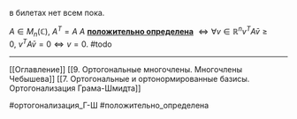 в билетах нет всем пока.

$A \in M_n(\mathbb{C}),\ A^T=A$
$A$ <ins>**положительно определена**</ins> $\iff \forall v \in \mathbb{R}^n v^TA\bar v \ge 0,\ v^TA\bar v=0\iff v =0$.
#todo 

---
[[Оглавление]]
[[9. Ортогональные многочлены. Многочлены Чебышева]]
[[7. Ортогональные и ортонормированные базисы. Ортогонализация Грама-Шмидта]]

#ортогонализация_Г-Ш 
#положительно_определена 
